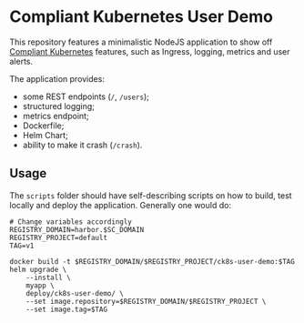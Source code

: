 # Compliant Kubernetes User Demo

This repository features a minimalistic NodeJS application to show off [Compliant Kubernetes](compliantkubernetes.io) features, such as Ingress, logging, metrics and user alerts.

The application provides:

- some REST endpoints (`/`, `/users`);
- structured logging;
- metrics endpoint;
- Dockerfile;
- Helm Chart;
- ability to make it crash (`/crash`).

## Usage

The `scripts` folder should have self-describing scripts on how to build, test locally and deploy the application. Generally one would do:

```
# Change variables accordingly
REGISTRY_DOMAIN=harbor.$SC_DOMAIN
REGISTRY_PROJECT=default
TAG=v1

docker build -t $REGISTRY_DOMAIN/$REGISTRY_PROJECT/ck8s-user-demo:$TAG
helm upgrade \
    --install \
    myapp \
    deploy/ck8s-user-demo/ \
    --set image.repository=$REGISTRY_DOMAIN/$REGISTRY_PROJECT \
    --set image.tag=$TAG
```
